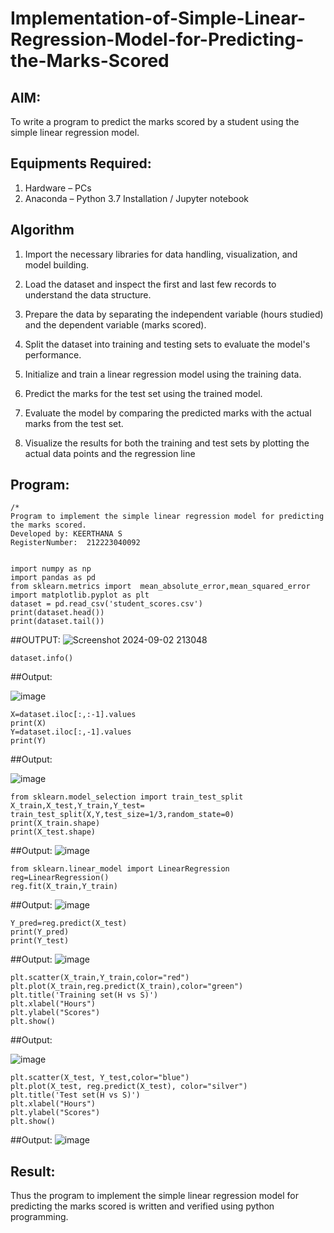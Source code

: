 # Implementation-of-Simple-Linear-Regression-Model-for-Predicting-the-Marks-Scored

## AIM:
To write a program to predict the marks scored by a student using the simple linear regression model.

## Equipments Required:
1. Hardware – PCs
2. Anaconda – Python 3.7 Installation / Jupyter notebook

## Algorithm
1. Import the necessary libraries for data handling, visualization, and model building.
2. Load the dataset and inspect the first and last few records to understand the data structure.
3. Prepare the data by separating the independent variable (hours studied) and the dependent variable (marks scored).

4. Split the dataset into training and testing sets to evaluate the model's performance.
5. Initialize and train a linear regression model using the training data.
6. Predict the marks for the test set using the trained model.
7. Evaluate the model by comparing the predicted marks with the actual marks from the test set.
8. Visualize the results for both the training and test sets by plotting the actual data points and the regression line

## Program:
```
/*
Program to implement the simple linear regression model for predicting the marks scored.
Developed by: KEERTHANA S
RegisterNumber:  212223040092


import numpy as np
import pandas as pd
from sklearn.metrics import  mean_absolute_error,mean_squared_error
import matplotlib.pyplot as plt
dataset = pd.read_csv('student_scores.csv')
print(dataset.head())
print(dataset.tail())
```
##OUTPUT:
![Screenshot 2024-09-02 213048](https://github.com/user-attachments/assets/a26b3e28-17c1-435d-9e38-2afb3fd332f1)
```
dataset.info()
```
##Output:

![image](https://github.com/user-attachments/assets/13fafa5b-d17b-4ec8-9234-e37ff13e269c)
```
X=dataset.iloc[:,:-1].values
print(X)
Y=dataset.iloc[:,-1].values
print(Y)
```

##Output:

![image](https://github.com/user-attachments/assets/e796acb4-8d26-4e47-a638-c371409cf5c4)

```
from sklearn.model_selection import train_test_split
X_train,X_test,Y_train,Y_test= train_test_split(X,Y,test_size=1/3,random_state=0)
print(X_train.shape)
print(X_test.shape)
```
##Output:
![image](https://github.com/user-attachments/assets/1cd7a5b0-1a38-44c0-a2ec-f3ea354a414d)

```
from sklearn.linear_model import LinearRegression
reg=LinearRegression()
reg.fit(X_train,Y_train)

```
##Output:
![image](https://github.com/user-attachments/assets/6a01e1d7-e0ae-4f8f-ae26-349db63da226)

```
Y_pred=reg.predict(X_test)
print(Y_pred)
print(Y_test)

```
##Output:
![image](https://github.com/user-attachments/assets/113b67c6-2626-4b8b-8114-8c82e60cb7b5)

```
plt.scatter(X_train,Y_train,color="red")
plt.plot(X_train,reg.predict(X_train),color="green")
plt.title('Training set(H vs S)')
plt.xlabel("Hours")
plt.ylabel("Scores")
plt.show()
```
##Output:

![image](https://github.com/user-attachments/assets/aa1fb087-961d-48d8-ad37-3322ceb99716)

```
plt.scatter(X_test, Y_test,color="blue")
plt.plot(X_test, reg.predict(X_test), color="silver")
plt.title('Test set(H vs S)')
plt.xlabel("Hours")
plt.ylabel("Scores")
plt.show()
```
##Output:
![image](https://github.com/user-attachments/assets/832cdfa4-3900-4f7e-b36b-76d2c8c3ea8b)


## Result:
Thus the program to implement the simple linear regression model for predicting the marks scored is written and verified using python programming.

